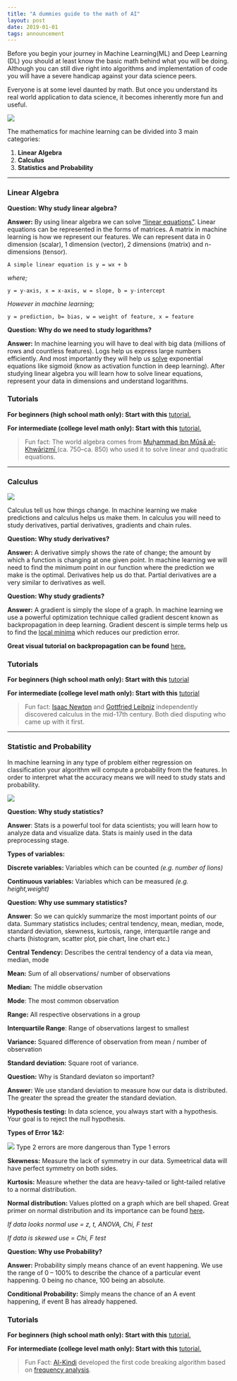 ```yaml
---
title: "A dummies guide to the math of AI"
layout: post
date: 2019-01-01
tags: announcement
---
```




Before you begin your journey in Machine Learning(ML) and Deep Learning (DL) you
should at least know the basic math behind what you will be doing. Although you
can still dive right into algorithms and implementation of code you will have a
severe handicap against your data science peers.

Everyone is at some level daunted by math. But once you understand its real
world application to data science, it becomes inherently more fun and useful.

![](https://cdn-images-1.medium.com/max/800/1*FPP6LhjFdFriQFzLv0gdDg.gif)

The mathematics for machine learning can be divided into 3 main categories:

1.  **Linear Algebra**
1.  **Calculus**
1.  **Statistics and Probability**

*****

### Linear Algebra

**Question: Why study linear algebra?**

**Answer:** By using linear algebra we can solve [“linear
equations”](https://en.wikipedia.org/wiki/Linear_equation). Linear equations can
be represented in the forms of matrices. A matrix in machine learning is how we
represent our features. We can represent data in 0 dimension (scalar), 1
dimension (vector), 2 dimensions (matrix) and n-dimensions (tensor).

    A simple linear equation is y = wx + b

*where;*

    y = y-axis, x = x-axis, w = slope, b = y-intercept

*However in machine learning;*

    y = prediction, b= bias, w = weight of feature, x = feature

**Question: Why do we need to study logarithms?**

**Answer:** In machine learning you will have to deal with big data (millions of
rows and countless features). Logs help us express large numbers efficiently.
And most importantly they will help us
[solve](https://www.khanacademy.org/math/algebra2/exponential-and-logarithmic-functions/solving-exponential-equations-with-logarithms/a/solving-exponential-equations-with-logarithms)
exponential equations like sigmoid (know as activation function in deep
learning). After studying linear algebra you will learn how to solve linear
equations, represent your data in dimensions and understand logarithms.

### Tutorials

**For beginners (high school math only): Start with this** [tutorial.](https://www.khanacademy.org/math/algebra/introduction-to-algebra)

**For intermediate (college level math only): Start with this** [tutorial.](https://www.khanacademy.org/math/linear-algebra)

> Fun fact: The world algebra comes from [Muḥammad ibn Mūsā al-Khwārizmī
> ](https://en.wikipedia.org/wiki/Muá¸¥ammad_ibn_MÅ«sÄ_al-KhwÄrizmÄ«)(ca.
750–ca. 850) who used it to solve linear and quadratic equations.

*****

### **Calculus**

![](https://cdn-images-1.medium.com/max/800/1*PIGwsqIAXbUs5vcVLF_FLg.jpeg)

Calculus tell us how things change. In machine learning we make predictions and
calculus helps us make them. In calculus you will need to study derivatives,
partial derivatives, gradients and chain rules.

**Question: Why study derivatives?**

**Answer:** A derivative simply shows the rate of change; the amount by which a
function is changing at one given point. In machine learning we will need to
find the minimum point in our function where the prediction we make is the
optimal. Derivatives help us do that. Partial derivatives are a very similar to
derivatives as well.

**Question: Why study gradients?**

**Answer:** A gradient is simply the slope of a graph. In machine learning we
use a powerful optimization technique called gradient descent known as
backpropagation in deep learning. Gradient descent is simple terms help us to
find the [local
minima](https://upload.wikimedia.org/wikipedia/commons/6/68/Extrema_example_original.svg)
which reduces our prediction error.

**Great visual tutorial on backpropagation can be found** [here.](https://google-developers.appspot.com/machine-learning/crash-course/backprop-scroll/)

### Tutorials

**For beginners (high school math only): Start with this** [tutorial](https://www.khanacademy.org/math/precalculus)

**For intermediate (college level math only): Start with this** [tutorial](https://www.khanacademy.org/math/ap-calculus-ab/ab-derivative-intro)

> Fun fact: [Isaac Newton](https://en.wikipedia.org/wiki/Isaac_Newton) and
> [Gottfried Leibniz](https://en.wikipedia.org/wiki/Gottfried_Leibniz)
independently discovered calculus in the mid-17th century. Both died disputing
who came up with it first.

*****

### **Statistic and Probability**

In machine learning in any type of problem either regression on classification
your algorithm will compute a probability from the features. In order to
interpret what the accuracy means we will need to study stats and probability.

![](https://cdn-images-1.medium.com/max/800/1*Uny-ym1ashJxGKzn1Gmwhw.png)

**Question: Why study statistics?**

**Answer**: Stats is a powerful tool for data scientists; you will learn how to
analyze data and visualize data. Stats is mainly used in the data preprocessing
stage.

**Types of variables:**

**Discrete variables:** Variables which can be counted *(e.g. number of lions)*

**Continuous variables:** Variables which can be measured *(e.g. height,weight)*

**Question: Why use summary statistics?**

**Answer**: So we can quickly summarize the most important points of our data.
Summary statistics includes; central tendency, mean, median, mode, standard
deviation, skewness, kurtosis, range, interquartile range and charts (histogram,
scatter plot, pie chart, line chart etc.)

**Central Tendency:** Describes the central tendency of a data via mean,
median, mode

**Mean:** Sum of all observations/ number of observations

**Median:** The middle observation

**Mode**: The most common observation

**Range:** All respective observations in a group

**Interquartile Range**: Range of observations largest to smallest

**Variance:** Squared difference of observation from mean / number of
observation

**Standard deviation:** Square root of variance.

**Question:** Why is Standard deviaton so important?

**Answer:** We use standard deviation to measure how our data is distributed.
The greater the spread the greater the standard deviation.

**Hypothesis testing:** In data science, you always start with a hypothesis.
Your goal is to reject the null hypothesis.

**Types of Error 1&2:**

![](https://cdn-images-1.medium.com/max/800/1*OGxnsYE_4ZETbEHTxenVOA.jpeg)
<span class="figcaption_hack">Type 2 errors are more dangerous than Type 1 errors</span>

**Skewness:** Measure the lack of symmetry in our data. Symeetrical data will
have perfect symmetry on both sides.

**Kurtosis:** Measure whether the data are heavy-tailed or light-tailed relative
to a normal distribution.

**Normal distribution:** Values plotted on a graph which are bell shaped. Great
primer on normal distribution and its importance can be found
[here](https://www.mathsisfun.com/data/standard-normal-distribution.html)**.**

*If data looks normal use = z, t, ANOVA, Chi, F test*

*If data is skewed use = Chi, F test*

**Question: Why use Probability?**

**Answer:** Probability simply means chance of an event happening. We use the
range of 0 – 100% to describe the chance of a particular event happening. 0
being no chance, 100 being an absolute.

**Conditional Probability:** Simply means the chance of an A event happening, if
event B has already happened.

### Tutorials

**For beginners (high school math only): Start with this** [tutorial.](https://www.khanacademy.org/math/statistics-probability/analyzing-categorical-data/one-categorical-variable/v/identifying-individuals-variables-and-categorical-variables-in-a-data-set)

**For intermediate (college level math only): Start with this** [tutorial.](https://www.khanacademy.org/math/statistics-probability)

> Fun Fact: [Al-Kindi](https://en.wikipedia.org/wiki/Al-Kindi) developed the first
> code breaking algorithm based on [frequency
analysis](https://en.wikipedia.org/wiki/Frequency_analysis).
